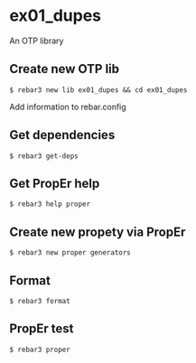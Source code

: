 ex01_dupes
=====

An OTP library


Create new OTP lib
-----
    $ rebar3 new lib ex01_dupes && cd ex01_dupes

Add information to rebar.config


Get dependencies
-----
    $ rebar3 get-deps


Get PropEr help
-----
    $ rebar3 help proper


Create new propety via PropEr
-----
    $ rebar3 new proper generators


Format
-----
    $ rebar3 format


PropEr test
-----
    $ rebar3 proper